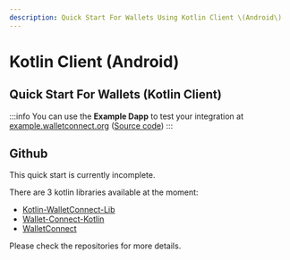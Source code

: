```yaml
---
description: Quick Start For Wallets Using Kotlin Client \(Android\)
---
```


# Kotlin Client (Android)

## Quick Start For Wallets (Kotlin Client)

:::info
You can use the **Example Dapp** to test your integration at [example.walletconnect.org](https://example.walletconnect.org) \([Source code](https://github.com/WalletConnect/walletconnect-example-dapp)\)
:::

## Github

This quick start is currently incomplete.

There are 3 kotlin libraries available at the moment:

* [Kotlin-WalletConnect-Lib](https://github.com/WalletConnect/kotlin-walletconnect-lib)
* [Wallet-Connect-Kotlin](https://github.com/trustwallet/wallet-connect-kotlin)
* [WalletConnect](https://github.com/jemshit/WalletConnect)

Please check the repositories for more details.


